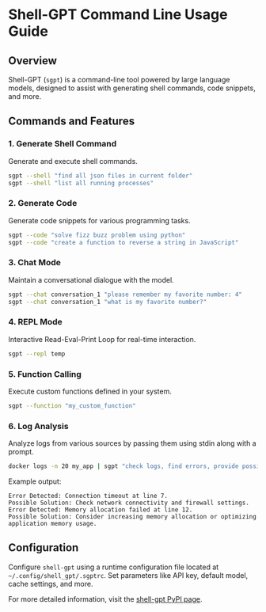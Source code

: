 # Shell-GPT Command Line Usage Guide

## Overview
Shell-GPT (`sgpt`) is a command-line tool powered by large language models, designed to assist with generating shell commands, code snippets, and more.

## Commands and Features

### 1. Generate Shell Command
Generate and execute shell commands.
```sh
sgpt --shell "find all json files in current folder"
sgpt --shell "list all running processes"
```

### 2. Generate Code
Generate code snippets for various programming tasks.
```sh
sgpt --code "solve fizz buzz problem using python"
sgpt --code "create a function to reverse a string in JavaScript"
```

### 3. Chat Mode
Maintain a conversational dialogue with the model.
```sh
sgpt --chat conversation_1 "please remember my favorite number: 4"
sgpt --chat conversation_1 "what is my favorite number?"
```

### 4. REPL Mode
Interactive Read-Eval-Print Loop for real-time interaction.
```sh
sgpt --repl temp
```

### 5. Function Calling
Execute custom functions defined in your system.
```sh
sgpt --function "my_custom_function"
```

### 6. Log Analysis
Analyze logs from various sources by passing them using stdin along with a prompt.
```sh
docker logs -n 20 my_app | sgpt "check logs, find errors, provide possible solutions"
```
Example output:
```
Error Detected: Connection timeout at line 7.
Possible Solution: Check network connectivity and firewall settings.
Error Detected: Memory allocation failed at line 12.
Possible Solution: Consider increasing memory allocation or optimizing application memory usage.
```

## Configuration
Configure `shell-gpt` using a runtime configuration file located at `~/.config/shell_gpt/.sgptrc`. Set parameters like API key, default model, cache settings, and more.

For more detailed information, visit the [shell-gpt PyPI page](https://pypi.org/project/shell-gpt/).
